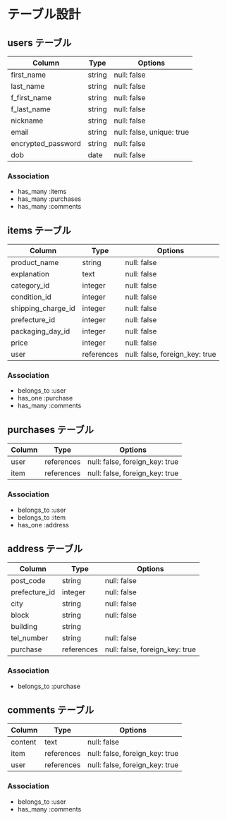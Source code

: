 # テーブル設計

## users テーブル

| Column             | Type   | Options                   | 
| ------------------ | ------ | ------------------------- |
| first_name         | string | null: false               |
| last_name          | string | null: false               |
| f_first_name       | string | null: false               |
| f_last_name        | string | null: false               |
| nickname           | string | null: false               |
| email              | string | null: false, unique: true |
| encrypted_password | string | null: false               |
| dob                | date   | null: false               |

### Association

- has_many :items
- has_many :purchases
- has_many :comments

## items テーブル

| Column              | Type       | Options                        |
| ------------------- | ---------- | ------------------------------ |
| product_name        | string     | null: false                    |
| explanation         | text       | null: false                    |
| category_id         | integer    | null: false                    |
| condition_id        | integer    | null: false                    |
| shipping_charge_id  | integer    | null: false                    |
| prefecture_id       | integer    | null: false                    |
| packaging_day_id    | integer    | null: false                    |
| price               | integer    | null: false                    |
| user                | references | null: false, foreign_key: true |

### Association

- belongs_to :user
- has_one    :purchase
- has_many   :comments

## purchases テーブル

| Column              | Type       | Options                        |
| ------------------- | ---------- | ------------------------------ |
| user                | references | null: false, foreign_key: true |
| item                | references | null: false, foreign_key: true |

### Association

- belongs_to :user
- belongs_to :item
- has_one    :address


## address テーブル

| Column              | Type       | Options                        |
| ------------------- | ---------- | ------------------------------ |
| post_code           | string     | null: false                    |
| prefecture_id       | integer    | null: false                    |
| city                | string     | null: false                    |
| block               | string     | null: false                    |
| building            | string     |                                |
| tel_number          | string     | null: false                    |
| purchase            | references | null: false, foreign_key: true |

### Association

- belongs_to :purchase

## comments テーブル

| Column    | Type       | Options                        |
| --------- | ---------- | ------------------------------ |
| content   | text       | null: false                    |
| item      | references | null: false, foreign_key: true |
| user      | references | null: false, foreign_key: true |

### Association

- belongs_to :user
- has_many   :comments
